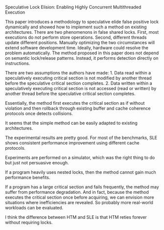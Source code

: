 Speculative Lock Elision: Enabling Highly Concurrent Multithreaded Execution

This paper introduces a methodology to speculative elide false positive lock dynamically and showed how to implement such a method on existing architectures. There are two phenomenons in false shared locks. First, most executions do not perform store operations. Second, different threads update different positions. Manually optimizing the two circumstances will extend software development time. Ideally, hardware could resolve the problem automatically. The method proposed in this paper does not depend on semantic lock/release patterns. Instead, it performs detection directly on instructions. 

There are two assumptions the authors have made: 1. Data read within a speculatively executing critical section is not modified by another thread before the speculative critical section completes. 2. Data written within a speculatively executing critical section is not accessed (read or written) by another thread before the speculative critical section completes. 

Essentially, the method first executes the critical section as if without violation and then rollback through existing buffer and cache coherence protocols once detects collisions.

It seems that the simple method can be easily adapted to existing architectures.

The experimental results are pretty good. For most of the benchmarks, SLE shows consistent performance improvement using different cache protocols.

Experiments are performed on a simulator, which was the right thing to do but just not persuasive enough.

If a program heavily uses nested locks, then the method cannot gain much performance benefits. 

If a program has a large critical section and fails frequently, the method may suffer from performance degradation. And in fact, because the method executes the critical section once before acquiring, we can envision more situations where inefficiencies are revealed. So probably more real-world workloads can be evaluated. 

I think the difference between HTM and SLE is that HTM reties forever without requiring locks. 

